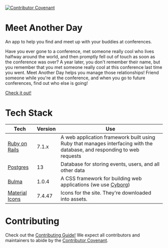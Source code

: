 [![Contributor Covenant](https://img.shields.io/badge/Contributor%20Covenant-v2.0%20adopted-ff69b4.svg)](https://www.contributor-covenant.org/version/2/0/code_of_conduct/)

# Meet Another Day
An app to help you find and meet up with your buddies at conferences.

Have you ever gone to a conference, met someone really cool who lives halfway around the world, and then promptly fell out of touch as soon as the conference was over? A year later, you don't remember their name, but you remember that you met someone really cool at this conference last time you went. Meet Another Day helps you manage those relationships! Friend someone while you're at the conference, and when you go to future conferences, find out who else is going!

[Check it out!](https://confbuddies.herokuapp.com/)

# Tech Stack

Tech | Version | Use
--- | --- | ---
[Ruby on Rails](https://guides.rubyonrails.org/) | 7.1.x | A web application framework built using Ruby that manages interfacing with the database, and responding to web requests
[Postgres](https://www.postgresql.org/docs/13/index.html) | 13 | Database for storing events, users, and all other data
[Bulma](https://bulma.io/) | 1.0.4 | A CSS framework for building web applications (we use [Cyborg](https://jenil.github.io/bulmaswatch/cyborg/))
[Material Icons](https://pictogrammers.com/library/mdi) | 7.4.47 | Icons for the site. They're downloaded into assets.

# Contributing
Check out the [Contributing Guide!](/CONTRIBUTING.md)
We expect all contributors and maintainers to abide by the [Contributor Covenant](https://www.contributor-covenant.org/).
